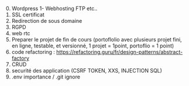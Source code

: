 0. Wordpress
1- Webhosting FTP etc..
2. SSL certificat
3. Redirection de sous domaine
4. RGPD
5. web rtc
6. Preparer le projet de fin de cours (portoflolio avec plusieurs projet fini, en ligne, testable, et versionné, 1 projet = 1point, portoflio = 1 point)
7. code refactoring : https://refactoring.guru/fr/design-patterns/abstract-factory
8. CRUD
9. securité des application (CSRF TOKEN, XXS, INJECTION SQL)
10. .env importance / .git ignore 

